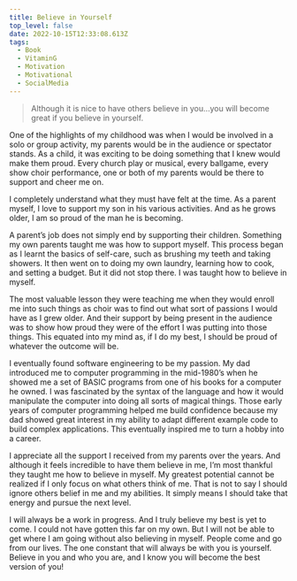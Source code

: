 ```yaml
---
title: Believe in Yourself
top_level: false
date: 2022-10-15T12:33:08.613Z
tags:
  - Book
  - VitaminG
  - Motivation
  - Motivational
  - SocialMedia
---
```

> Although it is nice to have others believe in you…you will become great if you believe in yourself.

One of the highlights of my childhood was when I would be involved in a solo or group activity, my parents would be in the audience or spectator stands. As a child, it was exciting to be doing something that I knew would make them proud. Every church play or musical, every ballgame, every show choir performance, one or both of my parents would be there to support and cheer me on.

I completely understand what they must have felt at the time. As a parent myself, I love to support my son in his various activities. And as he grows older, I am so proud of the man he is becoming.

A parent’s job does not simply end by supporting their children. Something my own parents taught me was how to support myself. This process began as I learnt the basics of self-care, such as brushing my teeth and taking showers. It then went on to doing my own laundry, learning how to cook, and setting a budget. But it did not stop there. I was taught how to believe in myself.

The most valuable lesson they were teaching me when they would enroll me into such things as choir was to find out what sort of passions I would have as I grew older. And their support by being present in the audience was to show how proud they were of the effort I was putting into those things. This equated into my mind as, if I do my best, I should be proud of whatever the outcome will be.

I eventually found software engineering to be my passion. My dad introduced me to computer programming in the mid-1980’s when he showed me a set of BASIC programs from one of his books for a computer he owned. I was fascinated by the syntax of the language and how it would manipulate the computer into doing all sorts of magical things. Those early years of computer programming helped me build confidence because my dad showed great interest in my ability to adapt different example code to build complex applications. This eventually inspired me to turn a hobby into a career.

I appreciate all the support I received from my parents over the years. And although it feels incredible to have them believe in me, I’m most thankful they taught me how to believe in myself. My greatest potential cannot be realized if I only focus on what others think of me. That is not to say I should ignore others belief in me and my abilities. It simply means I should take that energy and pursue the next level.

I will always be a work in progress. And I truly believe my best is yet to come. I could not have gotten this far on my own. But I will not be able to get where I am going without also believing in myself. People come and go from our lives. The one constant that will always be with you is yourself. Believe in you and who you are, and I know you will become the best version of you!